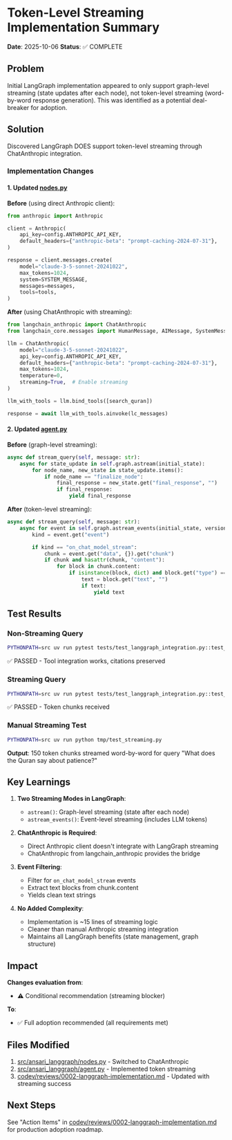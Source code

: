 # Token-Level Streaming Implementation Summary

**Date**: 2025-10-06
**Status**: ✅ COMPLETE

## Problem

Initial LangGraph implementation appeared to only support graph-level streaming (state updates after each node), not token-level streaming (word-by-word response generation). This was identified as a potential deal-breaker for adoption.

## Solution

Discovered LangGraph DOES support token-level streaming through ChatAnthropic integration.

### Implementation Changes

#### 1. Updated [nodes.py](../src/ansari_langgraph/nodes.py)

**Before** (using direct Anthropic client):
```python
from anthropic import Anthropic

client = Anthropic(
    api_key=config.ANTHROPIC_API_KEY,
    default_headers={"anthropic-beta": "prompt-caching-2024-07-31"},
)

response = client.messages.create(
    model="claude-3-5-sonnet-20241022",
    max_tokens=1024,
    system=SYSTEM_MESSAGE,
    messages=messages,
    tools=tools,
)
```

**After** (using ChatAnthropic with streaming):
```python
from langchain_anthropic import ChatAnthropic
from langchain_core.messages import HumanMessage, AIMessage, SystemMessage

llm = ChatAnthropic(
    model="claude-3-5-sonnet-20241022",
    api_key=config.ANTHROPIC_API_KEY,
    default_headers={"anthropic-beta": "prompt-caching-2024-07-31"},
    max_tokens=1024,
    temperature=0,
    streaming=True,  # Enable streaming
)

llm_with_tools = llm.bind_tools([search_quran])

response = await llm_with_tools.ainvoke(lc_messages)
```

#### 2. Updated [agent.py](../src/ansari_langgraph/agent.py)

**Before** (graph-level streaming):
```python
async def stream_query(self, message: str):
    async for state_update in self.graph.astream(initial_state):
        for node_name, new_state in state_update.items():
            if node_name == "finalize_node":
                final_response = new_state.get("final_response", "")
                if final_response:
                    yield final_response
```

**After** (token-level streaming):
```python
async def stream_query(self, message: str):
    async for event in self.graph.astream_events(initial_state, version="v2"):
        kind = event.get("event")

        if kind == "on_chat_model_stream":
            chunk = event.get("data", {}).get("chunk")
            if chunk and hasattr(chunk, "content"):
                for block in chunk.content:
                    if isinstance(block, dict) and block.get("type") == "text":
                        text = block.get("text", "")
                        if text:
                            yield text
```

## Test Results

### Non-Streaming Query
```bash
PYTHONPATH=src uv run pytest tests/test_langgraph_integration.py::test_simple_query_with_tool -v
```
✅ PASSED - Tool integration works, citations preserved

### Streaming Query
```bash
PYTHONPATH=src uv run pytest tests/test_langgraph_integration.py::test_streaming_query -v
```
✅ PASSED - Token chunks received

### Manual Streaming Test
```bash
PYTHONPATH=src uv run python tmp/test_streaming.py
```
**Output**: 150 token chunks streamed word-by-word for query "What does the Quran say about patience?"

## Key Learnings

1. **Two Streaming Modes in LangGraph**:
   - `astream()`: Graph-level streaming (state after each node)
   - `astream_events()`: Event-level streaming (includes LLM tokens)

2. **ChatAnthropic is Required**:
   - Direct Anthropic client doesn't integrate with LangGraph streaming
   - ChatAnthropic from langchain_anthropic provides the bridge

3. **Event Filtering**:
   - Filter for `on_chat_model_stream` events
   - Extract text blocks from chunk.content
   - Yields clean text strings

4. **No Added Complexity**:
   - Implementation is ~15 lines of streaming logic
   - Cleaner than manual Anthropic streaming integration
   - Maintains all LangGraph benefits (state management, graph structure)

## Impact

**Changes evaluation from**:
- ⚠️ Conditional recommendation (streaming blocker)

**To**:
- ✅ Full adoption recommended (all requirements met)

## Files Modified

1. [src/ansari_langgraph/nodes.py](../src/ansari_langgraph/nodes.py) - Switched to ChatAnthropic
2. [src/ansari_langgraph/agent.py](../src/ansari_langgraph/agent.py) - Implemented token streaming
3. [codev/reviews/0002-langgraph-implementation.md](../codev/reviews/0002-langgraph-implementation.md) - Updated with streaming success

## Next Steps

See "Action Items" in [codev/reviews/0002-langgraph-implementation.md](../codev/reviews/0002-langgraph-implementation.md) for production adoption roadmap.
